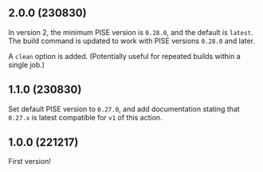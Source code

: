 ## 2.0.0 (230830)

In version 2, the minimum PISE version is `0.28.0`, and the default is
`latest`. The build command is updated to work with PISE versions `0.28.0` and
later.

A `clean` option is added. (Potentially useful for repeated builds within a
single job.)

## 1.1.0 (230830)

Set default PISE version to `0.27.0`, and add documentation stating that
`0.27.x` is latest compatible for `v1` of this action.

## 1.0.0 (221217)

First version!
